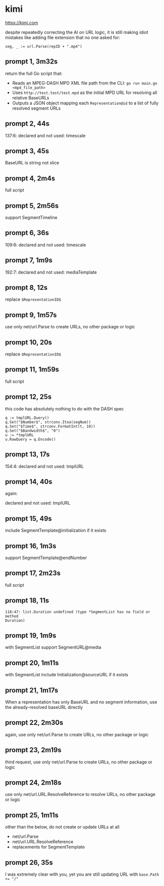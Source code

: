 # kimi

https://kimi.com

despite repeatedly correcting the AI on URL logic, it is still making idiot
mistakes like adding file extension that no one asked for:

~~~
seg, _ := url.Parse(repID + ".mp4")
~~~

## prompt 1, 3m32s

return the full Go script that:
- Reads an MPEG-DASH MPD XML file path from the CLI: `go run main.go <mpd_file_path>`
- Uses `http://test.test/test.mpd` as the initial MPD URL for resolving all relative BaseURLs
- Outputs a JSON object mapping each `Representation@id` to a list of fully resolved segment URLs

## prompt 2, 44s

137:6: declared and not used: timescale

## prompt 3, 45s

BaseURL is string not slice

## prompt 4, 2m4s

full script

## prompt 5, 2m56s

support SegmentTimeline

## prompt 6, 36s

109:6: declared and not used: timescale

## prompt 7, 1m9s

192:7: declared and not used: mediaTemplate

## prompt 8, 12s

replace `$RepresentationID$`

## prompt 9, 1m57s

use only net/url.Parse to create URLs, no other package or logic

## prompt 10, 20s

replace `$RepresentationID$`

## prompt 11, 1m59s

full script

## prompt 12, 25s

this code has absolutely nothing to do with the DASH spec

~~~
q := tmplURL.Query()
q.Set("$Number$", strconv.Itoa(segNum))
q.Set("$Time$", strconv.FormatInt(t, 10))
q.Set("$Bandwidth$", "0")
u := *tmplURL
u.RawQuery = q.Encode()
~~~

## prompt 13, 17s

154:4: declared and not used: tmplURL

## prompt 14, 40s

again:

declared and not used: tmplURL

## prompt 15, 49s

include SegmentTemplate@initialization if it exists

## prompt 16, 1m3s

support SegmentTemplate@endNumber

## prompt 17, 2m23s

full script

## prompt 18, 11s

~~~
118:47: list.Duration undefined (type *SegmentList has no field or method
Duration)
~~~

## prompt 19, 1m9s

with SegmentList support SegmentURL@media

## prompt 20, 1m11s

with SegmentList include Initialization@sourceURL if it exists

## prompt 21, 1m17s

When a representation has only BaseURL and no segment information, use the
already-resolved baseURL directly

## prompt 22, 2m30s

again, use only net/url.Parse to create URLs, no other package or logic

## prompt 23, 2m19s

third request, use only net/url.Parse to create URLs, no other package or logic

## prompt 24, 2m18s

use only net/url.URL.ResolveReference to resolve URLs, no other package or logic

## prompt 25, 1m11s

other than the below, do not create or update URLs at all

- net/url.Parse
- net/url.URL.ResolveReference
- replacements for SegmentTemplate

## prompt 26, 35s

I was extremely clear with you, yet you are still updating URL with
`base.Path += "/"`
